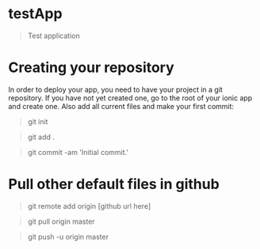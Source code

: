 # testApp
> Test application

# Creating your repository
In order to deploy your app, you need to have your project in a git repository. If you have not yet created one, go to the root of your ionic app and create one. Also add all current files and make your first commit:
> git init

> git add .

> git commit -am 'Initial commit.'

# Pull other default files in github
> git remote add origin [github url here]

> git pull origin master

> git push -u origin master